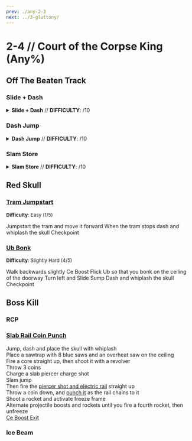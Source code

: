 ```yaml
---
prev: ./any-2-3
next: ../3-gluttony/
---
```


# 2-4 // Court of the Corpse King (Any%)

## Off The Beaten Track

<div class="hidden-header">

### Slide + Dash

</div>

<details class="easy">
    <summary>
        <b>Slide + Dash</b> // <b>DIFFICULTY</b>: /10
    </summary>
    <p>
     Start off by sliding until you are past the red room door, then turn right and dash into corner so that the door pushes you while it opens. This will cause you to get stuck inbetween the door in and the wall. Next face out of bounds then spam slide until you clip out.
     <p>
      </p>
     Look towards the checkpoint floating in the void and <a href="/speedrun-tech#flick-ub">Flick Ub</a>
     <p>
      </p>
     Once you are lower than the checkpoint, <a href="/speedrun-tech#rocket-ride">Rocket Ride</a> angle the rocket down slightly, then shoot it with the revolver to boost yourself into the checkpoint.
    </p>
</details>

<div class="hidden-header">

### Dash Jump

</div>

<details class="easy">
    <summary>
        <b>Dash Jump</b> // <b>DIFFICULTY</b>: /10
    </summary>
    <p>
     Start off by <a href="/speedrun-tech#dash-jumping">Dash Jumping</a>, then right as you land, hold back and right and slide into the corner so that the door pushes you while it opens. This will cause you to get stuck inbetween the door in and the wall. Next face out of bounds then spam slide until you clip out.
     <p>
      </p>
     Look towards the checkpoint floating in the void and <a href="/speedrun-tech#flick-ub">Flick Ub</a>
     <p>
      </p>
     Once you are lower than the checkpoint, <a href="/speedrun-tech#rocket-ride">Rocket Ride</a> angle the rocket down slightly, then shoot it with the revolver to boost yourself into the checkpoint.
    </p>
</details>

<div class="hidden-header">

### Slam Store

</div>

<details class="easy">
    <summary>
        <b>Slam Store</b> // <b>DIFFICULTY</b>: /10
    </summary>
    <p>
     Start off by performing a <a href="/speedrun-tech#slam-store">Slam Store</a> in the starting room, then sliding, when you land hold back and right and slide into the corner so that the door pushes you while it opens. This will cause you to get stuck inbetween the door in and the wall. Next face out of bounds then spam slide until you clip out. 
     <p>
      </p>
     Look towards the checkpoint floating in the void and <a href="/speedrun-tech#flick-ub">Flick Ub</a>
     <p>
      </p>
     Once you are lower than the checkpoint, <a href="/speedrun-tech#rocket-ride">Rocket Ride</a> angle the rocket down slightly, then shoot it with the revolver to boost yourself into the checkpoint.
    </p>
</details>

## Red Skull

### [Tram Jumpstart](https://youtu.be/9b46ZNWydsY)
<font size="2">
    <b>Difficulty</b>: Easy (1/5)
</font>

Jumpstart the tram and move it forward
When the tram stops dash and whiplash the skull
Checkpoint

### [Ub Bonk](https://youtu.be/tGdgJMjRPQ4)
<font size="2">
    <b>Difficulty</b>: Slightly Hard (4/5)
</font>

Walk backwards slightly
Ce Boost
Flick Ub so that you bonk on the ceiling of the doorway
Turn left and Slide Sump
Dash and whiplash the skull
Checkpoint

## Boss Kill

### RCP

### [Slab Rail Coin Punch](https://youtu.be/tIjRrshyjfE)
Jump, dash and place the skull with whiplash <br/>
Place a sawtrap with 8 blue saws and an overheat saw on the ceiling <br/>
Fire a core straight up, then shoot it with a revolver <br/>
Throw 3 coins <br/>
Charge a slab piercer charge shot <br/>
Slam jump <br/>
Then fire the [piercer shot and electric rail](/speedrun-tech.md#ricostacks) straight up <br/>
Throw a coin down, and [punch it](/speedrun-tech.md#coin-punch) as the rail chains to it <br/>
Shoot a rocket and activate freeze frame <br/>
Alternate projectile boosts and rockets until you fire a fourth rocket, then unfreeze <br/>
[Ce Boost Exit](/speedrun-tech.md#ce-boost-exit) <br/>

### Ice Beam
